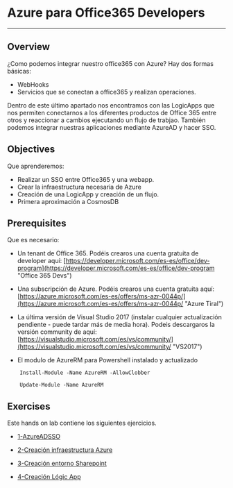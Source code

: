 # Azure para Office365 Developers

----------
## Overview
¿Como podemos integrar nuestro office365 con Azure? Hay dos formas básicas:

- WebHooks
- Servicios que se conectan a office365 y realizan operaciones.

Dentro de este último apartado nos encontramos con las LogicApps que nos permiten conectarnos a los diferentes productos de Office 365 entre otros y reaccionar a cambios ejecutando un flujo de trabjao.
También podemos integrar nuestras aplicaciones mediante AzureAD y hacer SSO.

## Objectives

Que aprenderemos:

- Realizar un SSO entre Office365 y una webapp.
- Crear la infraestructura necesaria de Azure
- Creación de una LogicApp y creación de un flujo.
- Primera aproximación a CosmosDB

## Prerequisites
Que es necesario:

- Un tenant de Office 365. Podéis crearos una cuenta gratuita de developer aquí: [https://developer.microsoft.com/es-es/office/dev-program](https://developer.microsoft.com/es-es/office/dev-program "Office 365 Devs")

- Una subscripción de Azure. Podéis crearos una cuenta gratuita aquí: [https://azure.microsoft.com/es-es/offers/ms-azr-0044p/](https://azure.microsoft.com/es-es/offers/ms-azr-0044p/ "Azure Tiral")
- La última versión de Visual Studio 2017 (instalar cualquier actualización pendiente - puede tardar más de media hora). Podeis descargaros la versión community de aquí:
[https://visualstudio.microsoft.com/es/vs/community/](https://visualstudio.microsoft.com/es/vs/community/ "VS2017")
- El modulo de AzureRM para Powershell instalado y actualizado
```	
	Install-Module -Name AzureRM -AllowClobber
	
	Update-Module -Name AzureRM
```

## Exercises

Este hands on lab contiene los siguientes ejercicios.

- [1-AzureADSSO](./AzureParaOffice365Developers/1_AzureAD_SSO/readme.md)  
 
- [2-Creación infraestructura Azure](./AzureParaOffice365Developers/2_Creación_infraestructura_Azure/readme.md)

- [3-Creación entorno Sharepoint](./AzureParaOffice365Developers/3_Creación_entorno_Sharepoint/readme.md)

- [4-Creación Lógic App](./AzureParaOffice365Developers/4_Creación_Logic_App/readme.md)

